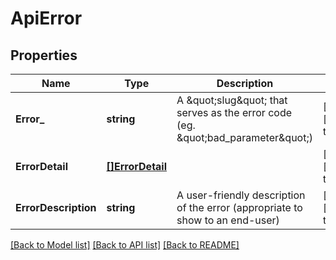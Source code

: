 # ApiError

## Properties
Name | Type | Description | Notes
------------ | ------------- | ------------- | -------------
**Error_** | **string** | A \&quot;slug\&quot; that serves as the error code (eg. \&quot;bad_parameter\&quot;) | [optional] [default to null]
**ErrorDetail** | [**[]ErrorDetail**](ErrorDetail.md) |  | [optional] [default to null]
**ErrorDescription** | **string** | A user-friendly description of the error (appropriate to show to an end-user) | [optional] [default to null]

[[Back to Model list]](../README.md#documentation-for-models) [[Back to API list]](../README.md#documentation-for-api-endpoints) [[Back to README]](../README.md)


